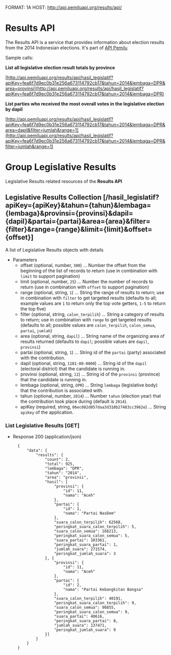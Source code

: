 FORMAT: 1A
HOST: http://api.pemiluapi.org/results/api/

# Results API
The Results API is a service that provides information about election results from the 2014 Indonesian elections. It's part of [API Pemilu](http://developer.pemiluapi.org/)

Sample calls:

**List all legislative election result totals by province**

[http://api.pemiluapi.org/results/api/hasil_legislatif?apiKey=fea6f7d9ec0b31e256a673114792cb17&tahun=2014&lembaga=DPR&area=provinsi](http://api.pemiluapi.org/results/api/hasil_legislatif?apiKey=fea6f7d9ec0b31e256a673114792cb17&tahun=2014&lembaga=DPR)

**List parties who received the most overall votes in the legislative election by dapil**

[http://api.pemiluapi.org/results/api/hasil_legislatif?apiKey=fea6f7d9ec0b31e256a673114792cb17&tahun=2014&lembaga=DPR&area=dapil&filter=jumlah&range=1](http://api.pemiluapi.org/results/api/hasil_legislatif?apiKey=fea6f7d9ec0b31e256a673114792cb17&tahun=2014&lembaga=DPR&filter=jumlah&range=1)

# Group Legislative Results
Legislative Results related resources of the **Results API**

## Legislative Results Collection [/hasil_legislatif?apiKey={apiKey}&tahun={tahun}&lembaga={lembaga}&provinsi={provinsi}&dapil={dapil}&partai={partai}&area={area}&filter={filter}&range={range}&limit={limit}&offset={offset}]
A list of Legislative Results objects with details

+ Parameters
    + offset (optional, number, `300`) ... Number the offset from the beginning of the list of records to return (use in combination with `limit` to support pagination)
    + limit (optional, number, `25`) ... Number the number of records to return (use in combination with `offset` to support pagination)
    + range (optional, string, `1`) ... String the range of results to return; use in combination with `filter` to get targeted results (defaults to all; example values are `1` to return only the top vote getters, `1-5` to return the top five)
    + filter (optional, string, `calon_terpilih`) ... String a category of results to return; use in combination with `range` to get targeted results (defaults to all; possible values are `calon_terpilih`, `calon_semua`, `partai`, `jumlah`)
    + area (optional, string, `dapil`) ... String name of the organizing area of results returned (defaults to `dapil`; possible values are `dapil`, `provinsi`)
    + partai (optional, string, `1`) ... String id of the `partai` (party) associated with the contribution.
    + dapil (optional, string, `1101-00-0000`) ... String id of the `dapil` (electoral district) that the candidate is running in.
    + provinsi (optional, string, `11`) ... String id of the `provinsi` (province) that the candidate is running in.
    + lembaga (optional, string, `DPR`) ... String `lembaga` (legislative body) that the contribution is associated with.
    + tahun (optional, number, `2014`) ... Number `tahun` (election year) that the contribution took place during (default is `2014`).
    + apiKey (required, string, `06ec082d057daa3d310b27483cc3962e`) ... String `apiKey` of the application.

### List Legislative Results [GET]
+ Response 200 (application/json)

        {
            "data": {
                "results": {
                    "count": 2,
                    "total": 925,
                    "lembaga": "DPR",
                    "tahun": "2014",
                    "area": "provinsi",
                    "hasil": [
                        "provinsi": {
                            "id": 11,
                            "nama": "Aceh"
                        },
                        "partai": {
                            "id": 1,
                            "nama": "Partai NasDem"
                        },
                        "suara_calon_terpilih": 62568,
                        "peringkat_suara_calon_terpilih": 5,
                        "suara_calon_semua": 168213,
                        "peringkat_suara_calon_semua": 5,
                        "suara_partai": 103361,
                        "peringkat_suara_partai": 1,
                        "jumlah_suara": 271574,
                        "peringkat_jumlah_suara": 3
                    }, {
                        "provinsi": {
                            "id": 11,
                            "nama": "Aceh"
                        },
                        "partai": {
                            "id": 2,
                            "nama": "Partai Kebangkitan Bangsa"
                        },
                        "suara_calon_terpilih": 40191,
                        "peringkat_suara_calon_terpilih": 9,
                        "suara_calon_semua": 96855,
                        "peringkat_suara_calon_semua": 9,
                        "suara_partai": 40616,
                        "peringkat_suara_partai": 8,
                        "jumlah_suara": 137471,
                        "peringkat_jumlah_suara": 9
                    }]
                }
            }
        }

